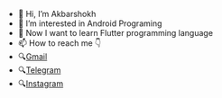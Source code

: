 - 👋 Hi, I’m Akbarshokh
- 👀 I’m interested in Android Programing
- 🌱 Now I want to learn Flutter programming language
- 📫 How to reach me 👇
- 🔍[Gmail](shakrashidov@gmail.com) 
- 🔍[Telegram](https://t.me/akbarshokh_abdurashidov)
- 🔍[Instagram](https://www.instagram.com/akbarshokh_abdurashidov)

<!---
akbarshokhabdurashidov/akbarshokhabdurashidov is a ✨ special ✨ repository because its `README.md` (this file) appears on your GitHub profile.
You can click the Preview link to take a look at your changes.
--->
